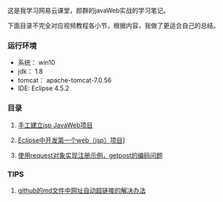 这是我学习网易云课堂，颜群的javaWeb实战的学习笔记。

下面目录不完全对应视频教程各小节，根据内容，我做了更适合自己的总结。



### 运行环境

- 系统：	win10
- jdk：              1.8
- tomcat：     apache-tomcat-7.0.56
- IDE:             Eclipse 4.5.2



### 目录
1. [手工建立jsp JavaWeb项目](docus/手工建立jspJavaWeb项目.md)

2. [Eclipse中开发第一个web（jsp）项目](https://www.cnblogs.com/cq0143/p/10674637.html)]

3. [使用request对象实现注册示例，getpost的编码问题](https://www.cnblogs.com/cq0143/p/10675316.html)



### TIPS

1. [github的md文件中网址自动超链接的解决办法](docus/github中md文件网址自动超链接的解决办法.md)

